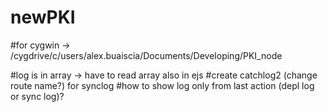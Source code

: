 # newPKI

#for cygwin -> /cygdrive/c/users/alex.buaiscia/Documents/Developing/PKI_node

#log is in array -> have to read array also in ejs
#create catchlog2 (change route name?) for synclog
#how to show log only from last action (depl log or sync log)?